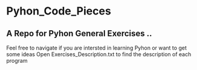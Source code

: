 # Pyhon_Code_Pieces
## A Repo for Pyhon General Exercises ..
 Feel free to navigate if you are intersted in learning Pyhon or want to get some ideas
 Open Exercises_Description.txt to find the description of each program
